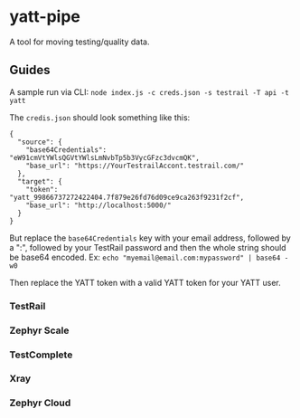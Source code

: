 yatt-pipe
========
A tool for moving testing/quality data.

## Guides
A sample run via CLI: `node index.js -c creds.json -s testrail -T api -t yatt`

The `credis.json` should look something like this:
```
{
  "source": {
    "base64Credentials": "eW91cmVtYWlsQGVtYWlsLmNvbTp5b3VycGFzc3dvcmQK",
    "base_url": "https://YourTestrailAccont.testrail.com/"
  },
  "target": {
    "token": "yatt_99866737272422404.7f879e26fd76d09ce9ca263f9231f2cf",
    "base_url": "http://localhost:5000/"
  }
}
```
But replace the `base64Credentials` key with your email address, followed by a ":", followed by your TestRail password and then the whole string should be base64 encoded. Ex: `echo "myemail@email.com:mypassword" | base64 -w0`

Then replace the YATT token with a valid YATT token for your YATT user.

### TestRail
### Zephyr Scale
### TestComplete
### Xray
### Zephyr Cloud
